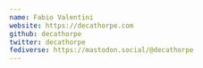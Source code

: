 ```yaml
---
name: Fabio Valentini
website: https://decathorpe.com
github: decathorpe
twitter: decathorpe
fediverse: https://mastodon.social/@decathorpe
---
```

